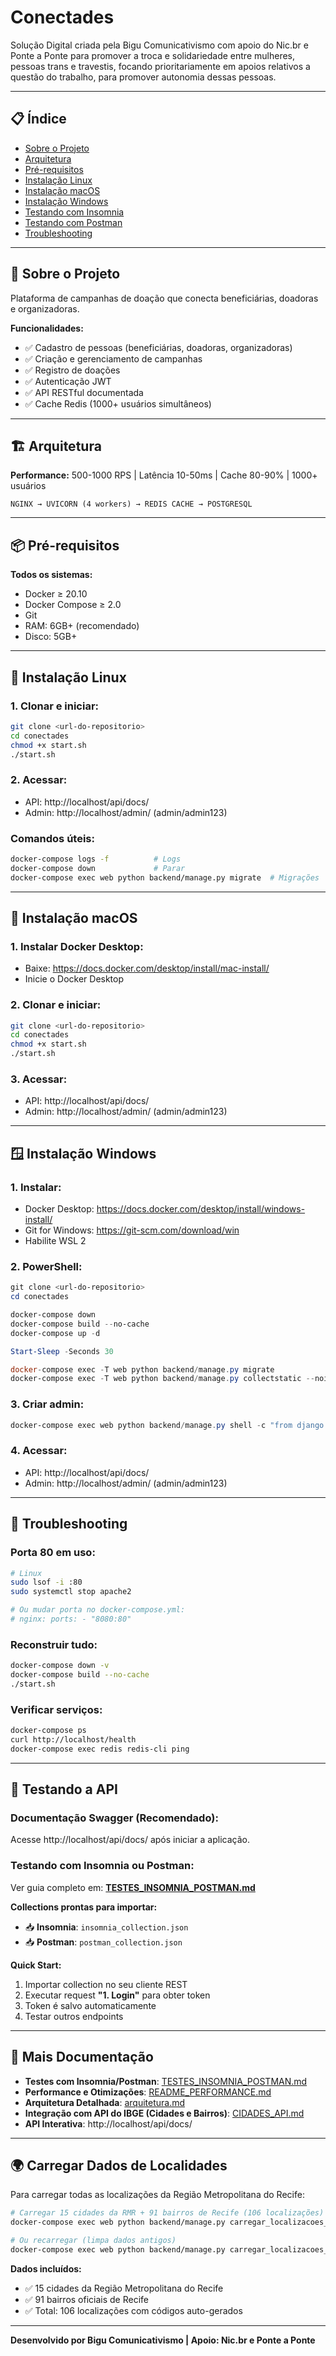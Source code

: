 # Conectades

Solução Digital criada pela Bigu Comunicativismo com apoio do Nic.br e Ponte a Ponte para promover a troca e solidariedade entre mulheres, pessoas trans e travestis, focando prioritariamente em apoios relativos a questão do trabalho, para promover autonomia dessas pessoas.

---

## 📋 Índice

- [Sobre o Projeto](#sobre-o-projeto)
- [Arquitetura](#arquitetura)
- [Pré-requisitos](#pré-requisitos)
- [Instalação Linux](#instalação-linux)
- [Instalação macOS](#instalação-macos)
- [Instalação Windows](#instalação-windows)
- [Testando com Insomnia](#testando-com-insomnia)
- [Testando com Postman](#testando-com-postman)
- [Troubleshooting](#troubleshooting)

---

## 🎯 Sobre o Projeto

Plataforma de campanhas de doação que conecta beneficiárias, doadoras e organizadoras.

**Funcionalidades:**
- ✅ Cadastro de pessoas (beneficiárias, doadoras, organizadoras)
- ✅ Criação e gerenciamento de campanhas
- ✅ Registro de doações
- ✅ Autenticação JWT
- ✅ API RESTful documentada
- ✅ Cache Redis (1000+ usuários simultâneos)

---

## 🏗️ Arquitetura

**Performance:** 500-1000 RPS | Latência 10-50ms | Cache 80-90% | 1000+ usuários

```
NGINX → UVICORN (4 workers) → REDIS CACHE → POSTGRESQL
```

---

## 📦 Pré-requisitos

**Todos os sistemas:**
- Docker ≥ 20.10
- Docker Compose ≥ 2.0
- Git
- RAM: 6GB+ (recomendado)
- Disco: 5GB+

---

## 🐧 Instalação Linux

### 1. Clonar e iniciar:
```bash
git clone <url-do-repositorio>
cd conectades
chmod +x start.sh
./start.sh
```

### 2. Acessar:
- API: http://localhost/api/docs/
- Admin: http://localhost/admin/ (admin/admin123)

### Comandos úteis:
```bash
docker-compose logs -f          # Logs
docker-compose down             # Parar
docker-compose exec web python backend/manage.py migrate  # Migrações
```

---

## 🍎 Instalação macOS

### 1. Instalar Docker Desktop:
- Baixe: https://docs.docker.com/desktop/install/mac-install/
- Inicie o Docker Desktop

### 2. Clonar e iniciar:
```bash
git clone <url-do-repositorio>
cd conectades
chmod +x start.sh
./start.sh
```

### 3. Acessar:
- API: http://localhost/api/docs/
- Admin: http://localhost/admin/ (admin/admin123)

---

## 🪟 Instalação Windows

### 1. Instalar:
- Docker Desktop: https://docs.docker.com/desktop/install/windows-install/
- Git for Windows: https://git-scm.com/download/win
- Habilite WSL 2

### 2. PowerShell:
```powershell
git clone <url-do-repositorio>
cd conectades

docker-compose down
docker-compose build --no-cache
docker-compose up -d

Start-Sleep -Seconds 30

docker-compose exec -T web python backend/manage.py migrate
docker-compose exec -T web python backend/manage.py collectstatic --noinput
```

### 3. Criar admin:
```powershell
docker-compose exec web python backend/manage.py shell -c "from django.contrib.auth import get_user_model; U=get_user_model(); u,c=U.objects.get_or_create(username='admin', defaults={'email':'admin@conectades.com'}); u.is_staff=True; u.is_superuser=True; u.set_password('admin123'); u.save(); print('OK')"
```

### 4. Acessar:
- API: http://localhost/api/docs/
- Admin: http://localhost/admin/ (admin/admin123)

---

## 🔧 Troubleshooting

### Porta 80 em uso:
```bash
# Linux
sudo lsof -i :80
sudo systemctl stop apache2

# Ou mudar porta no docker-compose.yml:
# nginx: ports: - "8080:80"
```

### Reconstruir tudo:
```bash
docker-compose down -v
docker-compose build --no-cache
./start.sh
```

### Verificar serviços:
```bash
docker-compose ps
curl http://localhost/health
docker-compose exec redis redis-cli ping
```

---

## 🧪 Testando a API

### Documentação Swagger (Recomendado):
Acesse http://localhost/api/docs/ após iniciar a aplicação.

### Testando com Insomnia ou Postman:
Ver guia completo em: **[TESTES_INSOMNIA_POSTMAN.md](TESTES_INSOMNIA_POSTMAN.md)**

**Collections prontas para importar:**
- 📥 **Insomnia**: `insomnia_collection.json`
- 📥 **Postman**: `postman_collection.json`

**Quick Start:**
1. Importar collection no seu cliente REST
2. Executar request **"1. Login"** para obter token
3. Token é salvo automaticamente
4. Testar outros endpoints

---

## 📖 Mais Documentação

- **Testes com Insomnia/Postman**: [TESTES_INSOMNIA_POSTMAN.md](TESTES_INSOMNIA_POSTMAN.md)
- **Performance e Otimizações**: [README_PERFORMANCE.md](README_PERFORMANCE.md)
- **Arquitetura Detalhada**: [arquitetura.md](arquitetura.md)
- **Integração com API do IBGE (Cidades e Bairros)**: [CIDADES_API.md](CIDADES_API.md)
- **API Interativa**: http://localhost/api/docs/

---

## 🌍 Carregar Dados de Localidades

Para carregar todas as localizações da Região Metropolitana do Recife:

```bash
# Carregar 15 cidades da RMR + 91 bairros de Recife (106 localizações)
docker-compose exec web python backend/manage.py carregar_localizacoes_rmr

# Ou recarregar (limpa dados antigos)
docker-compose exec web python backend/manage.py carregar_localizacoes_rmr --limpar
```

**Dados incluídos:**
- ✅ 15 cidades da Região Metropolitana do Recife
- ✅ 91 bairros oficiais de Recife
- ✅ Total: 106 localizações com códigos auto-gerados

---

**Desenvolvido por Bigu Comunicativismo | Apoio: Nic.br e Ponte a Ponte**
